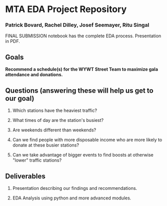 # MTA EDA Project Repository
### Patrick Bovard, Rachel Dilley, Josef Seemayer, Ritu Singal

FINAL SUBMISSION notebook has the complete EDA process.
Presentation in PDF.

## Goals

**Recommend a schedule(s) for the WYWT Street Team to maximize gala attendance and donations.**

## Questions (answering these will help us get to our goal)

1. Which stations have the heaviest traffic?

2. What times of day are the station's busiest?

3. Are weekends different than weekends?

4. Can we find people with more disposable income who are more likely to donate at these busier stations?

5. Can we take advantage of bigger events to find boosts at otherwise "lower" traffic stations?

## Deliverables

1. Presentation describing our findings and recommendations.

2. EDA Analysis using python and more advanced modules.
